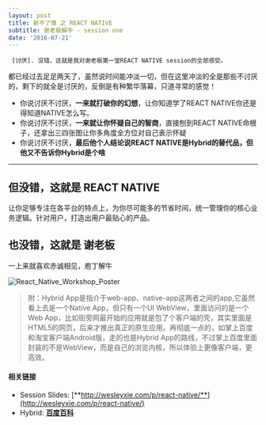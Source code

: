 ```yaml
---
layout: post
title: 新不了情 之 REACT NATIVE
subtitle: 谢老板解牛 - session one
date: '2016-07-21'
---
```

` [讨厌]. 没错，这就是我对谢老板第一堂REACT NATIVE session的全部感受。`

都已经过去足足两天了，虽然说时间能冲淡一切，但在这里冲淡的全是那些不讨厌的，剩下的就全是讨厌的，反倒是有种繁华落幕，只道寻常的感觉！

* 你说讨厌不讨厌，**一来就打破你的幻想**，让你知道学了REACT NATIVE你还是得知道NATIVE怎么写。
* 你说讨厌不讨厌，**一来就让你怀疑自己的智商**，直接刨到REACT NATIVE命根子，还拿出三四张图让你多角度全方位对自己表示怀疑
* 你说讨厌不讨厌，**最后他个人结论说REACT NATIVE是Hybrid的替代品，但他又不告诉你Hybrid是个啥**

---

## 但没错，这就是 REACT NATIVE

让你足够专注在各平台的特点上，为你尽可能多的节省时间，统一管理你的核心业务逻辑。针对用户，打造出用户最贴心的产品。


## 也没错，这就是 **谢老板**

一上来就喜欢赤诚相见，庖丁解牛

![React_Native_Workshop_Poster]({{site.baseurl}}/img/XIEWEI.PNG)

> 附：Hybrid App是指介于web-app、native-app这两者之间的app,它虽然看上去是一个Native App，但只有一个UI WebView，里面访问的是一个Web App，比如街旁网最开始的应用就是包了个客户端的壳，其实里面是HTML5的网页，后来才推出真正的原生应用。再彻底一点的，如掌上百度和淘宝客户端Android版，走的也是Hybrid App的路线，不过掌上百度里面封装的不是WebView，而是自己的浏览内核，所以体验上更像客户端，更高效。

#### 相关链接   
* Session Slides: [**http://wesleyxie.com/p/react-native/**](http://wesleyxie.com/p/react-native/)
* Hybrid: [**百度百科**](http://baike.baidu.com/link?url=57aywD0Q6WTnl7XKbIHuEzg3thMUswU0N7WVgfgfFammHgmcF4eLdlwgUuSp1qT28nx33uJT3hK9bJeg8hhquK)



